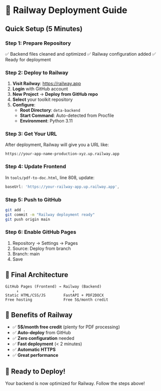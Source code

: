 # 🚀 Railway Deployment Guide

## Quick Setup (5 Minutes)

### Step 1: Prepare Repository
✅ Backend files cleaned and optimized
✅ Railway configuration added
✅ Ready for deployment

### Step 2: Deploy to Railway

1. **Visit Railway**: https://railway.app
2. **Login** with GitHub account
3. **New Project** → **Deploy from GitHub repo**
4. **Select** your toolkit repository
5. **Configure**:
   - **Root Directory**: `deta-backend`
   - **Start Command**: Auto-detected from Procfile
   - **Environment**: Python 3.11

### Step 3: Get Your URL
After deployment, Railway will give you a URL like:
```
https://your-app-name-production-xyz.up.railway.app
```

### Step 4: Update Frontend
In `tools/pdf-to-doc.html`, line 808, update:
```javascript
baseUrl: 'https://your-railway-app.up.railway.app',
```

### Step 5: Push to GitHub
```bash
git add .
git commit -m "Railway deployment ready"
git push origin main
```

### Step 6: Enable GitHub Pages
1. Repository → Settings → Pages
2. Source: Deploy from branch
3. Branch: main
4. Save

## 🎯 Final Architecture
```
GitHub Pages (Frontend) → Railway (Backend)
     ↓                        ↓
Static HTML/CSS/JS        FastAPI + PDF2DOCX
Free hosting              Free 5$/month credit
```

## 🔧 Benefits of Railway
- ✅ **5$/month free credit** (plenty for PDF processing)
- ✅ **Auto-deploy** from GitHub
- ✅ **Zero configuration** needed
- ✅ **Fast deployment** (< 2 minutes)
- ✅ **Automatic HTTPS**
- ✅ **Great performance**

## 🚀 Ready to Deploy!
Your backend is now optimized for Railway. Follow the steps above!
